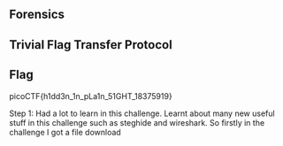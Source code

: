 ## Forensics
## Trivial Flag Transfer Protocol
## Flag
picoCTF{h1dd3n_1n_pLa1n_51GHT_18375919}

Step 1:
Had a lot to learn in this challenge.
Learnt about many new useful stuff in this challenge such as steghide and wireshark.
So firstly in the challenge I got a file download 

